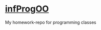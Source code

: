 # [infProgOO](https://ilearn.informatik.uni-kiel.de/public/courses/176)
My homework-repo for programming classes
